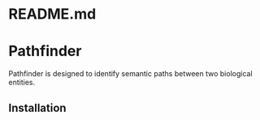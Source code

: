 # README.md
# Pathfinder

Pathfinder is designed to identify semantic paths between two biological entities.

## Installation